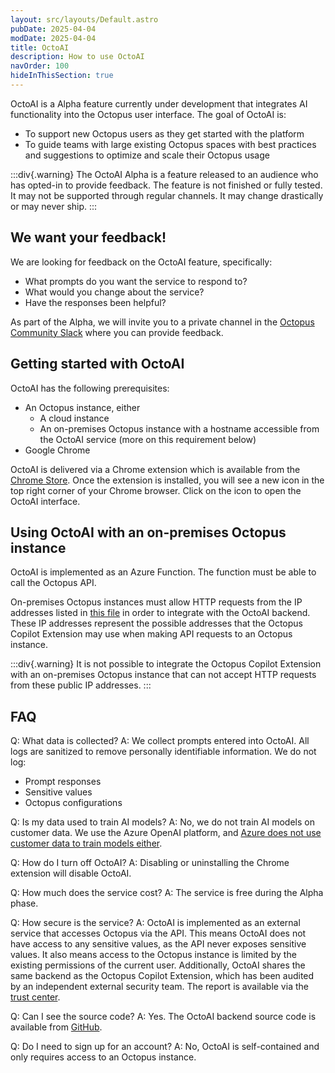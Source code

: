 ```yaml
---
layout: src/layouts/Default.astro
pubDate: 2025-04-04
modDate: 2025-04-04
title: OctoAI
description: How to use OctoAI
navOrder: 100
hideInThisSection: true
---
```


OctoAI is a Alpha feature currently under development that integrates AI functionality into the Octopus user interface. The goal of OctoAI is:

* To support new Octopus users as they get started with the platform
* To guide teams with large existing Octopus spaces with best practices and suggestions to optimize and scale their Octopus usage

:::div{.warning}
The OctoAI Alpha is a feature released to an audience who has opted-in to provide feedback. The feature is not finished or fully tested. It may not be supported through regular channels. It may change drastically or may never ship.
:::

## We want your feedback!

We are looking for feedback on the OctoAI feature, specifically:

* What prompts do you want the service to respond to?
* What would you change about the service?
* Have the responses been helpful?

As part of the Alpha, we will invite you to a private channel in the [Octopus Community Slack](https://octopus.com/community) where you can provide feedback.

## Getting started with OctoAI

OctoAI has the following prerequisites:

* An Octopus instance, either
  * A cloud instance
  * An on-premises Octopus instance with a hostname accessible from the OctoAI service (more on this requirement below)
* Google Chrome

OctoAI is delivered via a Chrome extension which is available from the [Chrome Store](https://chromewebstore.google.com/detail/octoai/acpcjpmjmbdmfabgdpdkiaadnbkcgfon). Once the extension is installed, you will see a new icon in the top right corner of your Chrome browser. Click on the icon to open the OctoAI interface.

## Using OctoAI with an on-premises Octopus instance

OctoAI is implemented as an Azure Function. The function must be able to call the Octopus API.

On-premises Octopus instances must allow HTTP requests from the IP addresses listed in [this file](https://github.com/OctopusSolutionsEngineering/OctopusCopilot/blob/main/outboundips.txt) in order to integrate with the OctoAI backend. These IP addresses represent the possible addresses that the Octopus Copilot Extension may use when making API requests to an Octopus instance.

:::div{.warning}
It is not possible to integrate the Octopus Copilot Extension with an on-premises Octopus instance that can not accept HTTP requests from these public IP addresses.
:::

## FAQ

Q: What data is collected?
A: We collect prompts entered into OctoAI. All logs are sanitized to remove personally identifiable information. We do not log:
* Prompt responses
* Sensitive values
* Octopus configurations

Q: Is my data used to train AI models?
A: No, we do not train AI models on customer data. We use the Azure OpenAI platform, and [Azure does not use customer data to train models either](https://learn.microsoft.com/en-us/legal/cognitive-services/openai/data-privacy?tabs=azure-portal).

Q: How do I turn off OctoAI?
A: Disabling or uninstalling the Chrome extension will disable OctoAI.

Q: How much does the service cost?
A: The service is free during the Alpha phase.

Q: How secure is the service?
A: OctoAI is implemented as an external service that accesses Octopus via the API. This means OctoAI does not have access to any sensitive values, as the API never exposes sensitive values. It also means access to the Octopus instance is limited by the existing permissions of the current user. Additionally, OctoAI shares the same backend as the Octopus Copilot Extension, which has been audited by an independent external security team. The report is available via the [trust center](https://trust.octopus.com/).

Q: Can I see the source code?
A: Yes. The OctoAI backend source code is available from [GitHub](https://github.com/OctopusSolutionsEngineering/OctopusCopilot).

Q: Do I need to sign up for an account?
A: No, OctoAI is self-contained and only requires access to an Octopus instance.